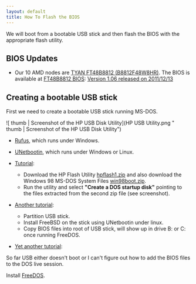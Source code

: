 ```yaml
---
layout: default
title: How To Flash the BIOS
---
```


We will boot from a bootable USB stick and then flash the BIOS with the appropriate flash utility.

BIOS Updates
------------

-   Our 10 AMD nodes are [TYAN FT48B8812 (B8812F48W8HR)](http://www.tyan.com/product_SKU_spec.aspx?ProductType=BB&pid=434&SKU=600000186). The BIOS is available at [FT48B8812 BIOS](http://www.tyan.com/support_download_bios.aspx?model=B.FT48B8812): [Version 1.06 released on 2011/12/13](ftp://ftp.tyan.com/bios/FT48-B8812_v106.rar)

Creating a bootable USB stick
-----------------------------

First we need to create a bootable USB stick running MS-DOS.

![ thumb | Screenshot of the HP USB Disk Utility](HP USB Utility.png  " thumb | Screenshot of the HP USB Disk Utility")

-   [Rufus](http://rufus.akeo.ie/), which runs under Windows.
-   [UNetbootin](http://unetbootin.sourceforge.net/), which runs under Windows or Linux.
-   [Tutorial](http://www.sevenforums.com/tutorials/46707-ms-dos-bootable-flash-drive-create.html):
    -   Download the HP Flash Utility [hpflash1.zip](http://www.sevenforums.com/attachments/tutorials/42022d1260810265-ms-dos-bootable-flash-drive-create-hpflash1.zip) and also download the Windows 98 MS-DOS System Files [win98boot.zip](http://www.sevenforums.com/attachments/tutorials/42023d1260810265-ms-dos-bootable-flash-drive-create-win98boot.zip).
    -   Run the utility and select **"Create a DOS startup disk"** pointing to the files extracted from the second zip file (see screenshot).

-   [Another tutorial](http://www.chavers.us/robs-place-mainmenu-42/17-ubuntu-notes/46-easiest-way-to-create-a-usb-dos-boot-disk-using-linux):
    -   Partition USB stick.
    -   Install FreeBSD on the stick using UNetbootin under linux.
    -   Copy BIOS files into root of USB stick, will show up in drive B: or C: once running FreeDOS.

-   [Yet another tutorial](http://honeypot.net/2011/10/11/making-dos-usb-images-on-a-mac/):

So far USB either doesn't boot or I can't figure out how to add the BIOS files to the DOS live session.

Install [FreeDOS](http://www.freedos.org/).
